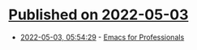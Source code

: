 # [Published on 2022-05-03](index.md)

* [2022-05-03, 05:54:29](https://news.ycombinator.com/item?id=31245116) - [Emacs for Professionals](http://tilde.town/~ramin_hal9001/emacs-for-professionals/index.html)
